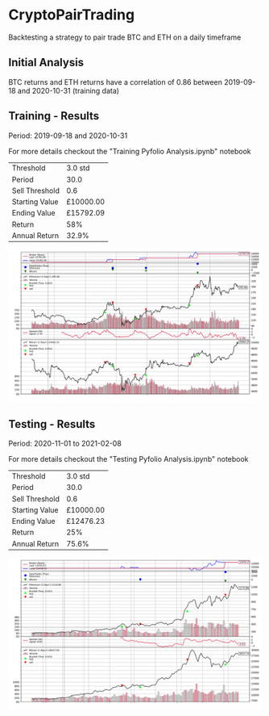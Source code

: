 # CryptoPairTrading
Backtesting a strategy to pair trade BTC and ETH on a daily timeframe

## Initial Analysis

BTC returns and ETH returns have a correlation of 0.86 between 2019-09-18 and 2020-10-31 (training data)

## Training - Results

Period: 2019-09-18 and 2020-10-31

For more details checkout the "Training Pyfolio Analysis.ipynb" notebook


|  |  |
|---|---|
Threshold |  3.0 std 
Period | 30.0
Sell Threshold | 0.6
Starting Value | £10000.00
Ending   Value | £15792.09
Return | 58%
Annual Return | 32.9%


![image](training_overview.png)

## Testing - Results

Period: 2020-11-01 to 2021-02-08

For more details checkout the "Testing Pyfolio Analysis.ipynb" notebook


|  |  |
|---|---|
Threshold |  3.0 std 
Period | 30.0
Sell Threshold | 0.6
Starting Value | £10000.00
Ending   Value | £12476.23
Return | 25%
Annual Return | 75.6%

![image](testing_overview.png)